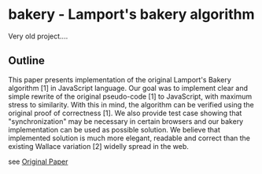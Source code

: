 # bakery - Lamport's bakery algorithm

Very old project....

## Outline

This paper presents implementation of the original Lamport's Bakery algorithm [1] in JavaScript language. Our goal was to implement clear and simple rewrite of the original pseudo-code [1] to JavaScript, with maximum stress to similarity. With this in mind, the algorithm can be verified using the original proof of correctness [1]. We also provide test case showing that "synchronization" may be necessary in certain browsers and our bakery implementation can be used as possible solution. We believe that implemented solution is much more elegant, readable and correct than the existing Wallace variation [2] widelly spread in the web.

see [Original Paper](http://ainthek.github.io/bakery/doc/Lamport-Bakery-algorithm-in-JavaScript.html)

